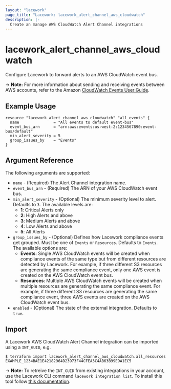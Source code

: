 ```yaml
---
layout: "lacework"
page_title: "Lacework: lacework_alert_channel_aws_cloudwatch"
description: |-
  Create an manage AWS CloudWatch Alert Channel integrations
---
```


# lacework\_alert\_channel\_aws\_cloudwatch

Configure Lacework to forward alerts to an AWS CloudWatch event bus.

-> **Note:** For more information about sending and receiving events between AWS accounts, refer to the Amazon [CloudWatch Events User Guide](https://docs.aws.amazon.com/AmazonCloudWatch/latest/events/WhatIsCloudWatchEvents.html).

## Example Usage

```hcl
resource "lacework_alert_channel_aws_cloudwatch" "all_events" {
  name               = "All events to default event-bus"
  event_bus_arn      = "arn:aws:events:us-west-2:1234567890:event-bus/default"
  min_alert_severity = 5
  group_issues_by    = "Events"
}
```

## Argument Reference

The following arguments are supported:

* `name` - (Required) The Alert Channel integration name.
* `event_bus_arn` - (Required) The ARN of your AWS CloudWatch event bus.
* `min_alert_severity` - (Optional) The minimum severity level to alert. Defaults to `3`.
  The available levels are:
  * **1**: Critical Alerts only
  * **2**: High Alerts and above
  * **3**: Medium Alerts and above
  * **4**: Low Alerts and above
  * **5**: All Alerts
* `group_issues_by` - (Optional) Defines how Lacework compliance events get grouped. Must be one of `Events` or `Resources`. Defaults to `Events`.
  The available options are:
  * **Events**:	Single AWS CloudWatch events will be created when compliance events of the same type but from different resources are detected by Lacework. For example, if three different S3 resources are generating the same compliance event, only one AWS event is created on the AWS CloudWatch event bus.
  * **Resources**: Multiple AWS CloudWatch events will be created when multiple resources are generating the same compliance event. For example, if three different S3 resources are generating the same compliance event, three AWS events are created on the AWS CloudWatch event bus.
* `enabled` - (Optional) The state of the external integration. Defaults to `true`.

## Import

A Lacework AWS CloudWatch Alert Channel integration can be imported using a `INT_GUID`, e.g.

```
$ terraform import lacework_alert_channel_aws_cloudwatch.all_resources EXAMPLE_1234BAE1E42182964D23973F44CFEA3C4AB63B99E9A1EC5
```
-> **Note:** To retreive the `INT_GUID` from existing integrations in your account, use the
	Lacework CLI command `lacework integration list`. To install this tool follow
	[this documentation](https://github.com/lacework/go-sdk/wiki/CLI-Documentation#installation).

